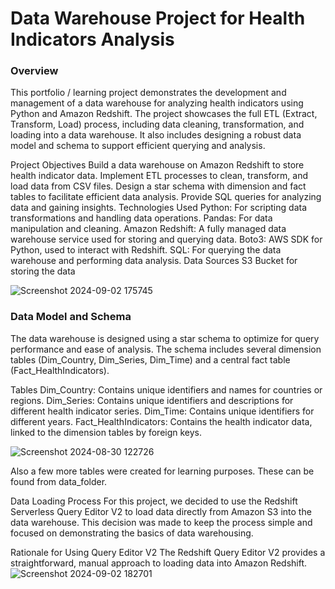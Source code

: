 # Data Warehouse Project for Health Indicators Analysis

### Overview

This portfolio / learning project demonstrates the development and management of a data warehouse for analyzing health indicators using Python and Amazon Redshift. The project showcases the full ETL (Extract, Transform, Load) process, including data cleaning, transformation, and loading into a data warehouse. It also includes designing a robust data model and schema to support efficient querying and analysis.

Project Objectives
Build a data warehouse on Amazon Redshift to store health indicator data.
Implement ETL processes to clean, transform, and load data from CSV files.
Design a star schema with dimension and fact tables to facilitate efficient data analysis.
Provide SQL queries for analyzing data and gaining insights.
Technologies Used
Python: For scripting data transformations and handling data operations.
Pandas: For data manipulation and cleaning.
Amazon Redshift: A fully managed data warehouse service used for storing and querying data.
Boto3: AWS SDK for Python, used to interact with Redshift.
SQL: For querying the data warehouse and performing data analysis.
Data Sources
S3 Bucket for storing the data

![Screenshot 2024-09-02 175745](https://github.com/user-attachments/assets/7fb3b78b-b8f2-41bf-b855-f816f645263c)


### Data Model and Schema
The data warehouse is designed using a star schema to optimize for query performance and ease of analysis. The schema includes several dimension tables (Dim_Country, Dim_Series, Dim_Time) and a central fact table (Fact_HealthIndicators).


Tables
Dim_Country: Contains unique identifiers and names for countries or regions.
Dim_Series: Contains unique identifiers and descriptions for different health indicator series.
Dim_Time: Contains unique identifiers for different years.
Fact_HealthIndicators: Contains the health indicator data, linked to the dimension tables by foreign keys.

![Screenshot 2024-08-30 122726](https://github.com/user-attachments/assets/06319bd6-e4eb-4cd8-83e7-09b1f8cdfa4f)

Also a few more tables were created for learning purposes. These can be found from data_folder.


Data Loading Process
For this project, we decided to use the Redshift Serverless Query Editor V2 to load data directly from Amazon S3 into the data warehouse. This decision was made to keep the process simple and focused on demonstrating the basics of data warehousing.

Rationale for Using Query Editor V2
The Redshift Query Editor V2 provides a straightforward, manual approach to loading data into Amazon Redshift.
![Screenshot 2024-09-02 182701](https://github.com/user-attachments/assets/8d30a891-568f-4569-a58e-1912446f11cc)


